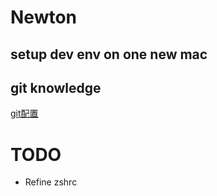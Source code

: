 # Newton
## setup dev env on one new mac

## git knowledge
[git配置](https://www.jianshu.com/p/f29ca723db4f)

# TODO
* Refine zshrc
